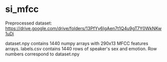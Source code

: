 # si_mfcc

Preprocessed dataset:
https://drive.google.com/drive/folders/13PfYy6lgAen7t1Q4u9gT7Y0WkNKw1uDi

dataset.npy contains 1440 numpy arrays with 290x13 MFCC features arrays.
labels.csv contains 1440 rows of speaker's sex and emotion. Row numbers correspond to dataset.npy
